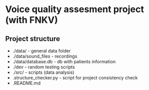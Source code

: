 # Voice quality assesment project (with FNKV)
## Project structure
- ./data/ - general data folder
- ./data/sound_files - recordings
- ./data/database.db - db with patients information
- ./dev - random testing scripts
- ./src/ - scripts (data analysis)
- .structure_checker.py - script for project consistency check
- .README.md
